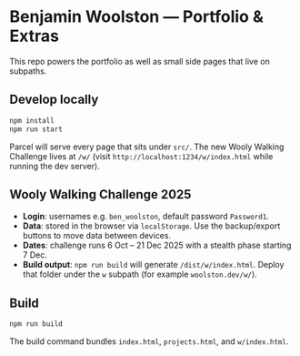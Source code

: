 # Benjamin Woolston — Portfolio & Extras

This repo powers the portfolio as well as small side pages that live on subpaths.

## Develop locally

```bash
npm install
npm run start
```

Parcel will serve every page that sits under `src/`. The new Wooly Walking Challenge lives at `/w/` (visit `http://localhost:1234/w/index.html` while running the dev server).

## Wooly Walking Challenge 2025

- **Login**: usernames e.g. `ben_woolston`, default password `Password1`.
- **Data**: stored in the browser via `localStorage`. Use the backup/export buttons to move data between devices.
- **Dates**: challenge runs 6 Oct – 21 Dec 2025 with a stealth phase starting 7 Dec.
- **Build output**: `npm run build` will generate `/dist/w/index.html`. Deploy that folder under the `w` subpath (for example `woolston.dev/w/`).

## Build

```bash
npm run build
```

The build command bundles `index.html`, `projects.html`, and `w/index.html`.
